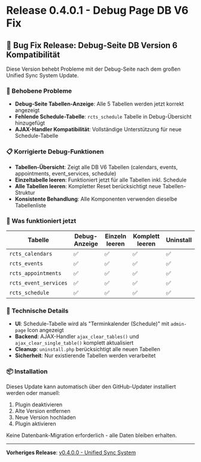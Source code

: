 # Release 0.4.0.1 - Debug Page DB V6 Fix

## 🔧 Bug Fix Release: Debug-Seite DB Version 6 Kompatibilität

Diese Version behebt Probleme mit der Debug-Seite nach dem großen Unified Sync System Update.

### 🐛 Behobene Probleme

- **Debug-Seite Tabellen-Anzeige**: Alle 5 Tabellen werden jetzt korrekt angezeigt
- **Fehlende Schedule-Tabelle**: `rcts_schedule` Tabelle in Debug-Übersicht hinzugefügt
- **AJAX-Handler Kompatibilität**: Vollständige Unterstützung für neue Schedule-Tabelle

### 📋 Korrigierte Debug-Funktionen

- **Tabellen-Übersicht**: Zeigt alle DB V6 Tabellen (calendars, events, appointments, event_services, schedule)
- **Einzeltabelle leeren**: Funktioniert jetzt für alle Tabellen inkl. Schedule
- **Alle Tabellen leeren**: Kompletter Reset berücksichtigt neue Tabellen-Struktur
- **Konsistente Behandlung**: Alle Komponenten verwenden dieselbe Tabellenliste

### 🎯 Was funktioniert jetzt

| Tabelle | Debug-Anzeige | Einzeln leeren | Komplett leeren | Uninstall |
|---------|---------------|----------------|-----------------|-----------|
| `rcts_calendars` | ✅ | ✅ | ✅ | ✅ |
| `rcts_events` | ✅ | ✅ | ✅ | ✅ |
| `rcts_appointments` | ✅ | ✅ | ✅ | ✅ |
| `rcts_event_services` | ✅ | ✅ | ✅ | ✅ |
| `rcts_schedule` | ✅ | ✅ | ✅ | ✅ |

### 🔧 Technische Details

- **UI**: Schedule-Tabelle wird als "Terminkalender (Schedule)" mit `admin-page` Icon angezeigt
- **Backend**: AJAX-Handler `ajax_clear_tables()` und `ajax_clear_single_table()` komplett aktualisiert
- **Cleanup**: `uninstall.php` berücksichtigt alle neuen Tabellen
- **Sicherheit**: Nur existierende Tabellen werden verarbeitet

### 📦 Installation

Dieses Update kann automatisch über den GitHub-Updater installiert werden oder manuell:

1. Plugin deaktivieren
2. Alte Version entfernen
3. Neue Version hochladen
4. Plugin aktivieren

Keine Datenbank-Migration erforderlich - alle Daten bleiben erhalten.

---

**Vorheriges Release**: [v0.4.0.0 - Unified Sync System](https://github.com/FEGAschaffenburg/repro-ct-suite/releases/tag/v0.4.0.0)